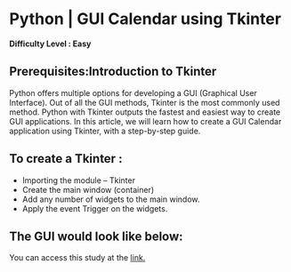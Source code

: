 # Python | GUI Calendar using Tkinter
**Difficulty Level : Easy**
## Prerequisites:Introduction to Tkinter
Python offers multiple options for developing a GUI (Graphical User Interface). Out of all the GUI methods, Tkinter is the most commonly used method. Python with Tkinter outputs the fastest and easiest way to create GUI applications. In this article, we will learn how to create a GUI Calendar application using Tkinter, with a step-by-step guide. 
## To create a Tkinter : 
- Importing the module – Tkinter
- Create the main window (container)
- Add any number of widgets to the main window.
- Apply the event Trigger on the widgets.
## The GUI would look like below:





You can access this study at the [link.](https://www.geeksforgeeks.org/python-gui-calendar-using-tkinter/)
